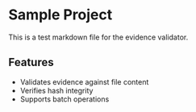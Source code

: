 # Sample Project

This is a test markdown file for the evidence validator.

## Features
- Validates evidence against file content
- Verifies hash integrity
- Supports batch operations
